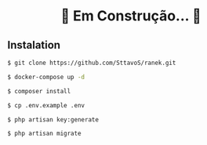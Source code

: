 # <center> 🚧 Em Construção... 🚧


## Instalation

```bash
$ git clone https://github.com/SttavoS/ranek.git

$ docker-compose up -d

$ composer install

$ cp .env.example .env

$ php artisan key:generate

$ php artisan migrate
```
